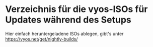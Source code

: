 # Verzeichnis für die vyos-ISOs für Updates während des Setups
Hier einfach heruntergeladene ISOs ablegen, gibt's unter
https://vyos.net/get/nightly-builds/
